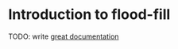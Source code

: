 # Introduction to flood-fill

TODO: write [great documentation](http://jacobian.org/writing/what-to-write/)
